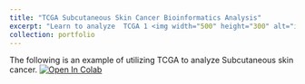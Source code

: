 ```yaml
---
title: "TCGA Subcutaneous Skin Cancer Bioinformatics Analysis"
excerpt: "Learn to analyze  TCGA 1 <img width="500" height="300" alt="image" src=https://github.com/user-attachments/assets/2c6c0cf3-70a0-43cf-9f0f-91cb8ceb7249" />
collection: portfolio
---
```


The following is an example of utilizing TCGA to analyze Subcutaneous skin cancer.
[![Open In Colab](https://colab.research.google.com/assets/colab-badge.svg)](https://colab.research.google.com/drive/1kcGHZ8bBIm0Kirkf8alLPckNoUkRrghy#scrollTo=PO7wSn_Tw2yJ)
